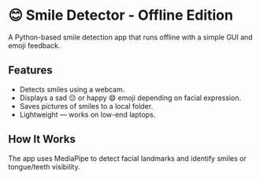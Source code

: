 # 😊 Smile Detector - Offline Edition

A Python-based smile detection app that runs offline with a simple GUI and emoji feedback.

## Features
- Detects smiles using a webcam.
- Displays a sad 😔 or happy 😄 emoji depending on facial expression.
- Saves pictures of smiles to a local folder.
- Lightweight — works on low-end laptops.

## How It Works
The app uses MediaPipe to detect facial landmarks and identify smiles or tongue/teeth visibility.
